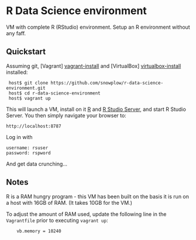 # R Data Science environment

VM with complete R (RStudio) environment. Setup an R environment without any faff.

## Quickstart

Assuming git, [Vagrant] [vagrant-install] and [VirtualBox] [virtualbox-install] installed:

```
 host$ git clone https://github.com/snowplow/r-data-science-environment.git
 host$ cd r-data-science-environment
 host$ vagrant up
```

This will launch a VM, install on it [R][r] and [R Studio Server][rstudioserver], and start R Studio Server. You then simply navigate your browser to:

```
http://localhost:8787
```

Log in with

```
username: rsuser
password: rspword
```

And get data crunching...

## Notes

R is a RAM hungry program - this VM has been built on the basis it is run on a host with 16GB of RAM. (It takes 10GB for the VM.)

To adjust the amount of RAM used, update the following line in the `Vagrantfile` prior to executing `vagrant up`:

```bash
    vb.memory = 10240
```

[vagrant-install]: http://docs.vagrantup.com/v2/installation/index.html
[virtualbox-install]: https://www.virtualbox.org/wiki/Downloads
[r]: http://cran.r-project.org/
[rstudioserver]: http://www.rstudio.com/products/rstudio/download-server/
